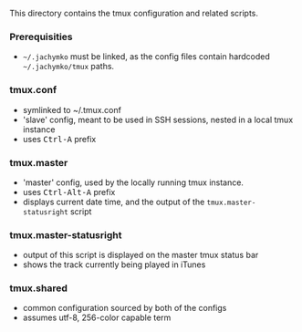 This directory contains the tmux configuration and related scripts.

### Prerequisities
* <code>~/.jachymko</code> must be linked, as the config files contain hardcoded <code>~/.jachymko/tmux</code> paths.

### tmux.conf
* symlinked to ~/.tmux.conf
* 'slave' config, meant to be used in SSH sessions, nested in a local tmux instance
* uses <kbd>Ctrl-A</kbd> prefix

### tmux.master
* 'master' config, used by the locally running tmux instance.
* uses <kbd>Ctrl-Alt-A</kbd> prefix
* displays current date time, and the output of the <code>tmux.master-statusright</code> script

### tmux.master-statusright
* output of this script is displayed on the master tmux status bar
* shows the track currently being played in iTunes

### tmux.shared
* common configuration sourced by both of the configs
* assumes utf-8, 256-color capable term
